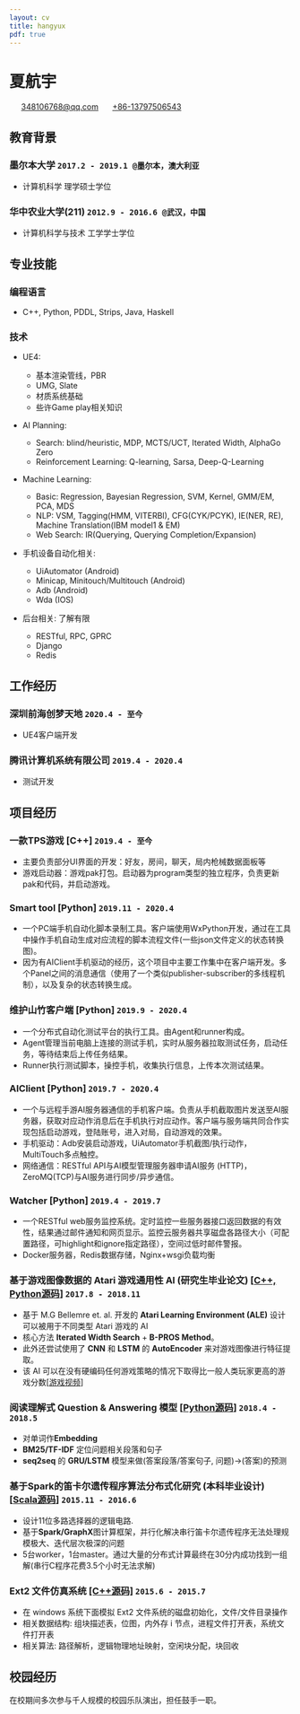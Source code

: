 ```yaml
---
layout: cv
title: hangyux
pdf: true
---
```

# 夏航宇

<div id="webaddress">
<i class="fi-mail" style="margin-left:1em"></i>
<a href="348106768@qq.com" style="margin-left:0.5em">348106768@qq.com</a>
<i class="fi-telephone" style="margin-left:1em"></i>
  <a href="348106768@qq.com" style="margin-left:0.5em">+86-13797506543</a>
</div>

## **教育背景**
### **墨尔本大学** `2017.2 - 2019.1 @墨尔本，澳大利亚`
- 计算机科学 理学硕士学位
  
### **华中农业大学(211)** `2012.9 - 2016.6 @武汉，中国`
- 计算机科学与技术 工学学士学位

## **专业技能**

### **编程语言**
- C++, Python, PDDL, Strips, Java, Haskell
  
### **技术**
- UE4: 
    - 基本渲染管线，PBR
    - UMG, Slate
    - 材质系统基础
	- 些许Game play相关知识
    
- AI Planning:
    - Search: blind/heuristic, MDP, MCTS/UCT, Iterated Width, AlphaGo Zero
    - Reinforcement Learning: Q-learning, Sarsa, Deep-Q-Learning  
  
- Machine Learning: 
    - Basic: Regression, Bayesian Regression, SVM, Kernel, GMM/EM, PCA, MDS
    - NLP: VSM, Tagging(HMM, VITERBI), CFG(CYK/PCYK), IE(NER, RE), Machine Translation(IBM model1 & EM)
    - Web Search: IR(Querying, Querying Completion/Expansion)
 
- 手机设备自动化相关:
    - UiAutomator (Android)
    - Minicap, Minitouch/Multitouch (Android)
    - Adb (Android)
    - Wda (IOS) 

- 后台相关: 了解有限
    - RESTful, RPC, GPRC
    - Django
    - Redis

## **工作经历**
### **深圳前海创梦天地** `2020.4 - 至今`
- UE4客户端开发

### **腾讯计算机系统有限公司** `2019.4 - 2020.4`
- 测试开发

## **项目经历**
### **一款TPS游戏** [C++] `2019.4 - 至今`
  - 主要负责部分UI界面的开发：好友，房间，聊天，局内枪械数据面板等
  - 游戏启动器：游戏pak打包。启动器为program类型的独立程序，负责更新pak和代码，并启动游戏。
  
### **Smart tool** [Python] `2019.11 - 2020.4`
  - 一个PC端手机自动化脚本录制工具。客户端使用WxPython开发，通过在工具中操作手机自动生成对应流程的脚本流程文件(一些json文件定义的状态转换图)。
  - 因为有AIClient手机驱动的经历，这个项目中主要工作集中在客户端开发。多个Panel之间的消息通信（使用了一个类似publisher-subscriber的多线程机制），以及复杂的状态转换生成。

### **维护山竹客户端** [Python] `2019.9 - 2020.4`
  - 一个分布式自动化测试平台的执行工具。由Agent和runner构成。
  - Agent管理当前电脑上连接的测试手机，实时从服务器拉取测试任务，启动任务，等待结束后上传任务结果。
  - Runner执行测试脚本，操控手机，收集执行信息，上传本次测试结果。

### **AIClient** [Python] `2019.7 - 2020.4`
  - 一个与远程手游AI服务器通信的手机客户端。负责从手机截取图片发送至AI服务器，获取对应动作消息后在手机执行对应动作。客户端与服务端共同合作实现包括启动游戏，登陆账号，进入对局，自动游戏的效果。
  - 手机驱动：Adb安装启动游戏，UiAutomator手机截图/执行动作，MultiTouch多点触控。
  - 网络通信：RESTful API与AI模型管理服务器申请AI服务 (HTTP)，ZeroMQ(TCP)与AI服务进行同步/异步通信。

### **Watcher** [Python] `2019.4 - 2019.7`
  - 一个RESTful web服务监控系统。定时监控一些服务器接口返回数据的有效性，结果通过邮件通知和网页显示。监控云服务器共享磁盘各路径大小（可配置路径，可highlight和ignore指定路径），空间过低时邮件警报。
  - Docker服务器，Redis数据存储，Nginx+wsgi负载均衡

### **基于游戏图像数据的 Atari 游戏通用性 AI (研究生毕业论文)** [[C++, Python源码](https://github.com/xiahangyu/ALE-Atari-Width)] `2017.8 - 2018.11`
  - 基于 M.G Bellemre et. al. 开发的 **Atari Learning Environment (ALE)** 设计可以被用于不同类型 Atari 游戏的 AI
  - 核心方法 **Iterated Width Search** + **B-PROS Method**。
  - 此外还尝试使用了 **CNN** 和 **LSTM** 的 **AutoEncoder** 来对游戏图像进行特征提取。
  - 该 AI 可以在没有硬编码任何游戏策略的情况下取得比一般人类玩家更高的游戏分数[[游戏视频](https://www.youtube.com/channel/UC9QnDPExehDjGwc428EXnyg/playlists)]

### **阅读理解式 Question & Answering 模型** [[Python源码](https://github.com/xiahangyu/Question-Answering)] `2018.4 - 2018.5`
  - 对单词作**Embedding**
  - **BM25/TF-IDF** 定位问题相关段落和句子
  - **seq2seq** 的 **GRU/LSTM** 模型来做(答案段落/答案句子, 问题)->(答案)的预测

### **基于Spark的笛卡尔遗传程序算法分布式化研究 (本科毕业设计)** [[Scala源码](https://github.com/xiahangyu/Spark-CGP)] `2015.11 - 2016.6`
  - 设计11位多路选择器的逻辑电路. 
  - 基于**Spark/GraphX**图计算框架，并行化解决串行笛卡尔遗传程序无法处理规模极大、迭代层次极深的问题
  - 5台worker，1台master。通过大量的分布式计算最终在30分内成功找到一组解(串行C程序花费3.5个小时无法求解)

### **Ext2 文件仿真系统** [[C++源码]](https://github.com/xiahangyu/Ext2-simulation) `2015.6 - 2015.7`
  - 在 windows 系统下面模拟 Ext2 文件系统的磁盘初始化，文件/文件目录操作
  - 相关数据结构: 组块描述表，位图，内外存 i 节点，进程文件打开表，系统文件打开表
  - 相关算法: 路径解析，逻辑物理地址映射，空闲块分配，块回收

## **校园经历**
在校期间多次参与千人规模的校园乐队演出，担任鼓手一职。

<!-- ### Footer

Last updated: Nov 2018 -->
